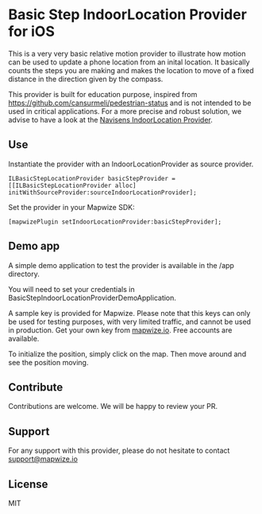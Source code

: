 # Basic Step IndoorLocation Provider for iOS

This is a very very basic relative motion provider to illustrate how motion can be used to update a phone location from an inital location. It basically counts the steps you are making and makes the location to move of a fixed distance in the direction given by the compass.

This provider is built for education purpose, inspired from https://github.com/cansurmeli/pedestrian-status and is not intended to be used in critical applications. For a more precise and robust solution, we advise to have a look at the [Navisens IndoorLocation Provider](https://github.com/IndoorLocation/navisens-indoor-location-provider-ios).

## Use

Instantiate the provider with an IndoorLocationProvider as source provider.
```
ILBasicStepLocationProvider basicStepProvider = [[ILBasicStepLocationProvider alloc] initWithSourceProvider:sourceIndoorLocationProvider];
```

Set the provider in your Mapwize SDK:

```
[mapwizePlugin setIndoorLocationProvider:basicStepProvider];
```

## Demo app
A simple demo application to test the provider is available in the /app directory.

You will need to set your credentials in BasicStepIndoorLocationProviderDemoApplication.

A sample key is provided for Mapwize. Please note that this keys can only be used for testing purposes, with very limited traffic, and cannot be used in production. Get your own key from [mapwize.io](https://www.mapwize.io). Free accounts are available.

To initialize the position, simply click on the map. Then move around and see the position moving.

## Contribute

Contributions are welcome. We will be happy to review your PR.

## Support

For any support with this provider, please do not hesitate to contact [support@mapwize.io](mailto:support@mapwize.io)

## License

MIT
